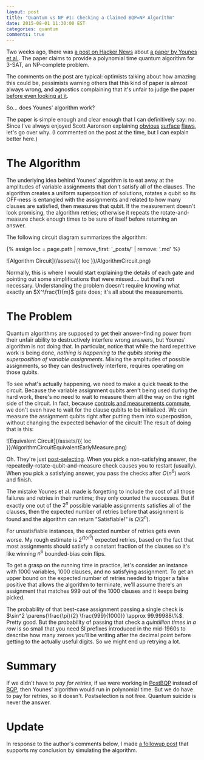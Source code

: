 ```yaml
---
layout: post
title: "Quantum vs NP #1: Checking a Claimed BQP=NP Algorithm"
date: 2015-08-01 11:30:00 EST
categories: quantum
comments: true
---
```


Two weeks ago, there was [a post on Hacker News](https://news.ycombinator.com/item?id=9928657) about [a paper by Younes et al.](http://arxiv.org/abs/1507.05061).
The paper claims to provide a polynomial time quantum algorithm for 3-SAT, an NP-complete problem.

The comments on the post are typical: optimists talking about how amazing this could be, pessimists warning others that this kind of paper is almost always wrong, and agnostics complaining that it's unfair to judge the paper [before even looking at it](http://wiki.lesswrong.com/wiki/Outside_view).

So... does Younes' algorithm work?

The paper is simple enough and clear enough that I can definitively say: no.
Since I've always enjoyed Scott Aaronson explaining [obvious](http://www.scottaaronson.com/blog/?p=1767#comment-103591) [surface](http://www.scottaaronson.com/blog/?p=1255) [flaws](http://www.scottaaronson.com/blog/?p=1211), let's go over why.
(I commented on the post at the time, but I can explain better here.)

# The Algorithm

The underlying idea behind Younes' algorithm is to eat away at the amplitudes of variable assignments that don't satisfy all of the clauses.
The algorithm creates a uniform superposition of solutions, rotates a qubit so its OFF-ness is entangled with the assignments and related to how many clauses are satisfied, then measures that qubit.
If the measurement doesn't look promising, the algorithm retries; otherwise it repeats the rotate-and-measure check enough times to be sure of itself before returning an answer.

The following circuit diagram summarizes the algorithm:

{% assign loc = page.path | remove_first: '_posts/' | remove: '.md' %}

![Algorithm Circuit](/assets/{{ loc }}/AlgorithmCircuit.png)

Normally, this is where I would start explaining the details of each gate and pointing out some simplifications that were missed.... but that's not necessary.
Understanding the problem doesn't require knowing what exactly an $X^\frac{1}{m}$ gate does; it's all about the measurements.

# The Problem

Quantum algorithms are supposed to get their answer-finding power from their unfair ability to destructively interfere wrong answers, but Younes' algorithm is not doing that.
In particular, notice that while the hard repetitive work is being done, *nothing is happening to the qubits storing the superposition of variable assignments*.
Mixing the amplitudes of possible assignments, so they can destructively interfere, requires operating on those qubits.

To see what's actually happening, we need to make a quick tweak to the circuit.
Because the variable assignment qubits aren't being used during the hard work, there's no need to wait to measure them all the way on the right side of the circuit.
In fact, because [controls and measurements commute](https://en.wikipedia.org/wiki/Deferred_Measurement_Principle), we don't even have to wait for the clause qubits to be initialized.
We can measure the assignment qubits right after putting them into superposition, without changing the expected behavior of the circuit!
The result of doing that is this:

![Equivalent Circuit](/assets/{{ loc }}/AlgorithmCircuitEquivalentEarlyMeasure.png)

Oh.
They're just [post-selecting](https://en.wikipedia.org/wiki/Postselection).
When you pick a non-satisfying answer, the repeatedly-rotate-qubit-and-measure  check causes you to restart (usually).
When you pick a satisfying answer, you pass the checks after $O(n^6)$ work and finish.

The mistake Younes et al. made is forgetting to include the cost of all those failures and retries in their runtime; they only counted the successes.
But if exactly one out of the $2^n$ possible variable assignments satisfies all of the clauses, then the expected number of retries before that assignment is found and the algorithm can return "Satisfiable!" is $\Omega(2^n)$.

For unsatisfiable instances, the expected number of retries gets even worse.
My rough estimate is $2^{\Omega(n^6)}$ expected retries, based on the fact that most assignments should satisfy a constant fraction of the clauses so it's like winning $n^6$ bounded-bias coin flips.

To get a grasp on the running time in practice, let's consider an instance with $1000$ variables, $1000$ clauses, and no satisfying assignment.
To get an upper bound on the expected number of retries needed to trigger a false positive that allows the algorithm to terminate, we'll assume there's an assignment that matches $999$ out of the $1000$ clauses and it keeps being picked.

The probability of that best-case assignment passing a single check is $\sin^2 \parens{\frac{\pi}{2} \frac{999}{1000}} \approx 99.99988\%$.
Pretty good. But the probability of passing that check a *quintiliion times in a row* is so small that you need SI prefixes introduced in the mid-1960s to describe how many zeroes you'll be writing after the decimal point before getting to the actually useful digits.
So we might end up retrying a lot.

# Summary

If we didn't have to *pay for retries*, if we were working in [PostBQP](https://en.wikipedia.org/wiki/PostBQP) instead of [BQP](https://en.wikipedia.org/wiki/BQP), then Younes' algorithm would run in polynomial time.
But we do have to pay for retries, so it doesn't.
Postselection is not free.
Quantum suicide is never the answer.

# Update

In response to the author's comments below, I made [a followup post](/quantum/2015/08/27/Simulating-a-Claimed-BQP-NP-Algorithm.html) that supports my conclusion by simulating the algorithm.